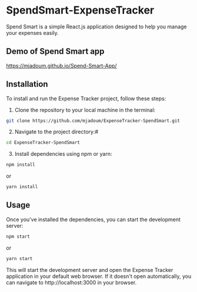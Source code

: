 # SpendSmart-ExpenseTracker

Spend Smart is a simple React.js application designed to help you manage your expenses easily.

## Demo of Spend Smart app

https://mjadoum.github.io/Spend-Smart-App/

## Installation

To install and run the Expense Tracker project, follow these steps:

1. Clone the repository to your local machine in the terminal:

```bash
git clone https://github.com/mjadoum/ExpenseTracker-SpendSmart.git
```

2. Navigate to the project directory:#

```bash
cd ExpenseTracker-SpendSmart
```

3. Install dependencies using npm or yarn:

```bash
npm install
```

or

```bash
yarn install
```

## Usage

Once you've installed the dependencies, you can start the development server:

```bash
npm start
```

or

```bash
yarn start
```

This will start the development server and open the Expense Tracker application in your default web browser.
If it doesn't open automatically, you can navigate to http://localhost:3000 in your browser.
